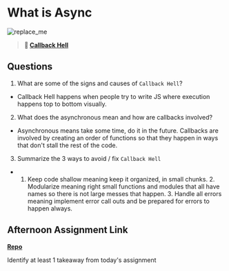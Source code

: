 # What is Async

![replace_me](https://codeworks.blob.core.windows.net/public/assets/img/illustrations/placeholder.svg)

> **📖 [Callback Hell](https://codeworksacademy.com/fs-student-guide/resources/wk4/01-Callbacks)**

## Questions

1. What are some of the signs and causes of `Callback Hell`?

- Callback Hell happens when people try to write JS where execution happens top to bottom visually.

2. What does the asynchronous mean and how are callbacks involved?

- Asynchronous means take some time, do it in the future. Callbacks are involved by creating an order of functions so that they happen in ways that don't stall the rest of the code.

3. Summarize the 3 ways to avoid / fix `Callback Hell`

- 1. Keep code shallow meaning keep it organized, in small chunks. 2. Modularize meaning right small functions and modules that all have names so there is not large messes that happen. 3. Handle all errors meaning implement error call outs and be prepared for errors to happen always.

## Afternoon Assignment Link

**[Repo](https://github.com/Jakeepaulin/<ASSIGNMENT_REPO>)**

Identify at least 1 takeaway from today's assignment
